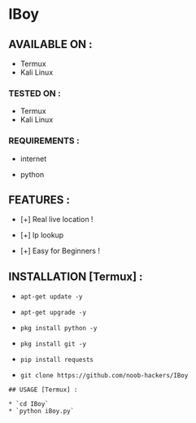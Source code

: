 # IBoy 
## AVAILABLE ON :

* Termux 
* Kali Linux

### TESTED ON :

* Termux 
* Kali Linux 

### REQUIREMENTS :

* internet



* python

## FEATURES :

* [+] Real live location !



* [+] Ip lookup

* [+] Easy for Beginners !

## INSTALLATION [Termux] :

* `apt-get update -y`

* `apt-get upgrade -y`

* `pkg install python -y`



* `pkg install git -y`



* `pip install requests`

* `git clone https://github.com/noob-hackers/IBoy`



```
## USAGE [Termux] :

* `cd IBoy`
* `python iBoy.py`

```








